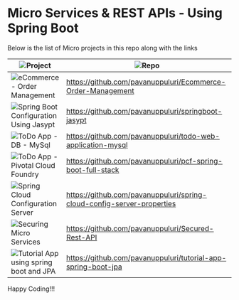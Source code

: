 # Micro Services & REST APIs - Using Spring Boot
Below is the list of Micro projects in this repo along with the links

| ![Project](https://img.shields.io/badge/Project-blue.svg)      | ![Repo](https://img.shields.io/badge/Repo-blue.svg)         |
|--------------|------------------|
| ![eCommerce - Order Management](https://img.shields.io/badge/eCommerce%20Order%20Management-red.svg)        | https://github.com/pavanuppuluri/Ecommerce-Order-Management           |
| ![Spring Boot Configuration Using Jasypt](https://img.shields.io/badge/Spring%20Boot%20Configuration%20Jasypt-red.svg)        | https://github.com/pavanuppuluri/springboot-jasypt           |
| ![ToDo App - DB - MySql](https://img.shields.io/badge/ToDo%20App-%20Spring%20Boot,MySql%20Database-red.svg)        | https://github.com/pavanuppuluri/todo-web-application-mysql           |
| ![ToDo App - Pivotal Cloud Foundry](https://img.shields.io/badge/Full%20Stack%20ToDo%20App-%20Angular,Spring%20Boot,PCF-red.svg)        | https://github.com/pavanuppuluri/pcf-spring-boot-full-stack           |
| ![Spring Cloud Configuration Server](https://img.shields.io/badge/Spring%20Cloud%20Configuration%20Server-red.svg)        | https://github.com/pavanuppuluri/spring-cloud-config-server-properties           |
| ![Securing Micro Services](https://img.shields.io/badge/Securing%20Micro%20Services-red.svg)        | https://github.com/pavanuppuluri/Secured-Rest-API           |
| ![Tutorial App using spring boot and JPA](https://img.shields.io/badge/Tutorial%20App-Using%20spring%20boot%20and%20JPA-red.svg)        | https://github.com/pavanuppuluri/tutorial-app-spring-boot-jpa           |







Happy Coding!!!

